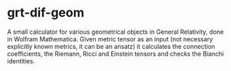 # grt-dif-geom
A small calculator for various geometrical objects in General Relativity, done in Wolfram Mathematica. Given metric tensor as an input (not necessary explicitly known metrics, it can be an ansatz) it calculates the connection coefficients, the Riemann, Ricci and Einstein tensors and checks the Bianchi identities.
